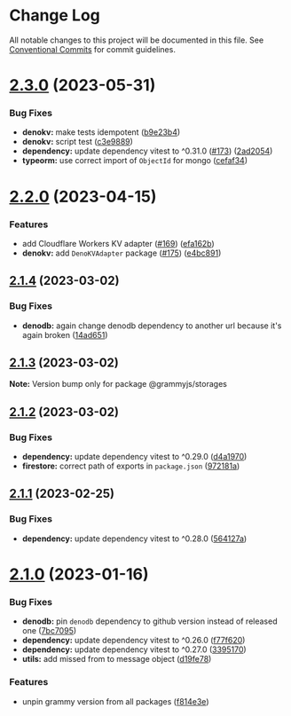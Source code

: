 # Change Log

All notable changes to this project will be documented in this file.
See [Conventional Commits](https://conventionalcommits.org) for commit guidelines.

# [2.3.0](https://github.com/grammyjs/storages/compare/v2.2.0...v2.3.0) (2023-05-31)

### Bug Fixes

- **denokv:** make tests idempotent ([b9e23b4](https://github.com/grammyjs/storages/commit/b9e23b45aee215e7e46d033d1b43a57720a60b30))
- **denokv:** script test ([c3e9889](https://github.com/grammyjs/storages/commit/c3e988981c79cd39a2a3416f7accae09823377c7))
- **dependency:** update dependency vitest to ^0.31.0 ([#173](https://github.com/grammyjs/storages/issues/173)) ([2ad2054](https://github.com/grammyjs/storages/commit/2ad20549052d034481011fdc61f0251eded9e44b))
- **typeorm:** use correct import of `ObjectId` for mongo ([cefaf34](https://github.com/grammyjs/storages/commit/cefaf3487ddde1213f200293f27fe87c3e80540e))

# [2.2.0](https://github.com/grammyjs/storages/compare/v2.1.4...v2.2.0) (2023-04-15)

### Features

- add Cloudflare Workers KV adapter ([#169](https://github.com/grammyjs/storages/issues/169)) ([efa162b](https://github.com/grammyjs/storages/commit/efa162bd85b0bb58b8fecf3e827b83126aeefde6))
- **denokv:** add `DenoKVAdapter` package ([#175](https://github.com/grammyjs/storages/issues/175)) ([e4bc891](https://github.com/grammyjs/storages/commit/e4bc891ffd25192afd71427700f4a81ceac65f36))

## [2.1.4](https://github.com/grammyjs/storages/compare/v2.1.3...v2.1.4) (2023-03-02)

### Bug Fixes

- **denodb:** again change denodb dependency to another url because it's again broken ([14ad651](https://github.com/grammyjs/storages/commit/14ad65134702ac3b4948bbf9321f7f5faf39df93))

## [2.1.3](https://github.com/grammyjs/storages/compare/v2.1.2...v2.1.3) (2023-03-02)

**Note:** Version bump only for package @grammyjs/storages

## [2.1.2](https://github.com/grammyjs/storages/compare/v2.1.1...v2.1.2) (2023-03-02)

### Bug Fixes

- **dependency:** update dependency vitest to ^0.29.0 ([d4a1970](https://github.com/grammyjs/storages/commit/d4a1970f51ab5cc9c25319488eac442c4e0220c9))
- **firestore:** correct path of exports in `package.json` ([972181a](https://github.com/grammyjs/storages/commit/972181a3ce3c6b484cfe5058f27d76a54304a926))

## [2.1.1](https://github.com/grammyjs/storages/compare/v2.1.0...v2.1.1) (2023-02-25)

### Bug Fixes

- **dependency:** update dependency vitest to ^0.28.0 ([564127a](https://github.com/grammyjs/storages/commit/564127afaa981b9ffc64ca215fcd3187d57b0232))

# [2.1.0](https://github.com/grammyjs/storages/compare/v2.0.2...v2.1.0) (2023-01-16)

### Bug Fixes

- **denodb:** pin `denodb` dependency to github version instead of released one ([7bc7095](https://github.com/grammyjs/storages/commit/7bc70954e8809c032b8b94300aa84fd7ae15d6ad))
- **dependency:** update dependency vitest to ^0.26.0 ([f77f620](https://github.com/grammyjs/storages/commit/f77f620561ef3ae186f17875fdb95c5a3991e962))
- **dependency:** update dependency vitest to ^0.27.0 ([3395170](https://github.com/grammyjs/storages/commit/33951704880ac3b3b99cf087f641291570b7e196))
- **utils:** add missed from to message object ([d19fe78](https://github.com/grammyjs/storages/commit/d19fe78f36cd01633607959db3f7f322b11c49b8))

### Features

- unpin grammy version from all packages ([f814e3e](https://github.com/grammyjs/storages/commit/f814e3e675c31e599cfaa1c93975e8dd55d23be6))

